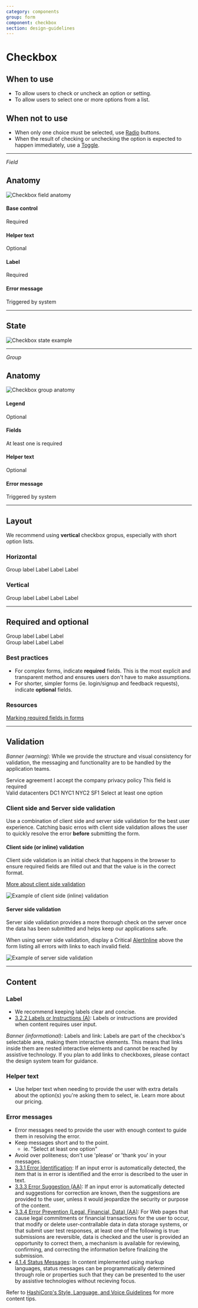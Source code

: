 ```yaml
---
category: components
group: form
component: checkbox
section: design-guidelines
---
```


# Checkbox

## When to use

- To allow users to check or uncheck an option or setting.
- To allow users to select one or more options from a list.

## When not to use

- When only one choice must be selected, use [Radio](/components/form/radio/overview) buttons.
- When the result of checking or unchecking the option is expected to happen immediately, use a [Toggle](/components/form/toggle/overview).

---

_Field_

## Anatomy

![Checkbox field anatomy](/assets/components/form/checkbox/checkbox-field-anatomy.png)

#### Base control

Required

#### Helper text

Optional

#### Label

Required

#### Error message

Triggered by system

---

## State

![Checkbox state example](/assets/components/form/checkbox/checkbox-state.png)

---

_Group_

## Anatomy

![Checkbox group anatomy](/assets/components/form/checkbox/checkbox-group-anatomy.png)

#### Legend

Optional

#### Fields

At least one is required

#### Helper text

Optional

#### Error message

Triggered by system

---

## Layout

We recommend using **vertical** checkbox gropus, especially with short option lists.

### Horizontal

<section>
  <Hds::Form::Checkbox::Group @layout="horizontal" as |G|>
    <G.Legend>Group label</G.Legend>
    <G.Checkbox::Field as |F|>
      <F.Label>Label</F.Label>
    </G.Checkbox::Field>
    <G.Checkbox::Field as |F|>
      <F.Label>Label</F.Label>
    </G.Checkbox::Field>
    <G.Checkbox::Field as |F|>
      <F.Label>Label</F.Label>
    </G.Checkbox::Field>
  </Hds::Form::Checkbox::Group>
</section>

### Vertical

<section>
  <Hds::Form::Checkbox::Group @layout="vertical" as |G|>
    <G.Legend>Group label</G.Legend>
    <G.Checkbox::Field as |F|>
      <F.Label>Label</F.Label>
    </G.Checkbox::Field>
    <G.Checkbox::Field as |F|>
      <F.Label>Label</F.Label>
    </G.Checkbox::Field>
    <G.Checkbox::Field as |F|>
      <F.Label>Label</F.Label>
    </G.Checkbox::Field>
  </Hds::Form::Checkbox::Group>
</section>

---

## Required and optional

<section>
  <Hds::Form::Checkbox::Group @layout="vertical" @isRequired={{true}} as |G|>
    <G.Legend>Group label</G.Legend>
    <G.Checkbox::Field as |F|>
      <F.Label>Label</F.Label>
    </G.Checkbox::Field>
    <G.Checkbox::Field as |F|>
      <F.Label>Label</F.Label>
    </G.Checkbox::Field>
  </Hds::Form::Checkbox::Group>
</section>

<section>
  <Hds::Form::Checkbox::Group @layout="vertical" @isOptional={{true}} as |G|>
    <G.Legend>Group label</G.Legend>
    <G.Checkbox::Field as |F|>
      <F.Label>Label</F.Label>
    </G.Checkbox::Field>
    <G.Checkbox::Field as |F|>
      <F.Label>Label</F.Label>
    </G.Checkbox::Field>
  </Hds::Form::Checkbox::Group>
</section>

### Best practices

- For complex forms, indicate **required** fields. This is the most explicit and transparent method and ensures users don't have to make assumptions.
- For shorter, simpler forms (ie. login/signup and feedback requests), indicate **optional** fields.

### Resources

[Marking required fields in forms](https://www.nngroup.com/articles/required-fields/)

---

## Validation

_Banner (warning):_ While we provide the structure and visual consistency for validation, the messaging and functionality are to be handled by the application teams.

<section>
  <Hds::Form::Checkbox::Group @layout="vertical" @isRequired={{true}} as |G|>
    <G.Legend>Service agreement</G.Legend>
    <G.Checkbox::Field as |F|>
      <F.Label>I accept the company privacy policy</F.Label>
    </G.Checkbox::Field>
    <G.Error>This field is required</G.Error>
  </Hds::Form::Checkbox::Group>
</section>

<section>
  <Hds::Form::Checkbox::Group @layout="vertical" as |G|>
    <G.Legend>Valid datacenters</G.Legend>
    <G.Checkbox::Field as |F|>
      <F.Label>DC1</F.Label>
    </G.Checkbox::Field>
    <G.Checkbox::Field as |F|>
      <F.Label>NYC1</F.Label>
    </G.Checkbox::Field>
    <G.Checkbox::Field as |F|>
      <F.Label>NYC2</F.Label>
    </G.Checkbox::Field>
    <G.Checkbox::Field as |F|>
      <F.Label>SF1</F.Label>
    </G.Checkbox::Field>
    <G.Error>Select at least one option</G.Error>
  </Hds::Form::Checkbox::Group>
</section>

### Client side and Server side validation

Use a combination of client side and server side validation for the best user experience. Catching basic erros with client side validation allows the user to quickly resolve the error **before** submitting the form.

#### Client side (or inline) validation

Client side validation is an initial check that happens in the browser to ensure required fields are filled out and that the value is in the correct format.

[More about client side validation](https://developer.mozilla.org/en-US/docs/Learn/Forms/Form_validation)

![Example of client side (inline) validation](/assets/components/general/validation-client_side.png)

#### Server side validation

Server side validation provides a more thorough check on the server once the data has been submitted and helps keep our applications safe.

When using server side validation, display a Critical [AlertInline](/components/alerts/overview) above the form listing all errors with links to each invalid field.

![Example of server side validation](/assets/components/general/validation-server_side.png)

---

## Content

### Label

- We recommend keeping labels clear and concise.
- [3.2.2 Labels or Instructions (A)](https://www.w3.org/WAI/WCAG21/Understanding/labels-or-instructions.html): Labels or instructions are provided when content requires user input.

_Banner (informational):_ Labels and link: Labels are part of the checkbox's selectable area, making them interactive elements. This means that links inside them are nested interactive elements and cannot be reached by assistive technology. If you plan to add links to checkboxes, please contact the design system team for guidance.

### Helper text

- Use helper text when needing to provide the user with extra details about the option(s) you're asking them to select, ie. Learn more about our pricing.

### Error messages

- Error messages need to provide the user with enough context to guide them in resolving the error.
- Keep messages short and to the point.
  - ie. "Select at least one option"
- Avoid over politeness; don't use 'please' or 'thank you' in your messages.
- [3.3.1 Error Identification](https://www.w3.org/WAI/WCAG21/Understanding/error-identification.html): If an input error is automatically detected, the item that is in error is identified and the error is described to the user in text.
- [3.3.3 Error Suggestion (AA)](https://www.w3.org/WAI/WCAG21/Understanding/error-suggestion.html): If an input error is automatically detected and suggestions for correction are known, then the suggestions are provided to the user, unless it would jeopardize the security or purpose of the content.
- [3.3.4 Error Prevention (Legal, Financial, Data) (AA)](https://www.w3.org/WAI/WCAG21/Understanding/error-prevention-legal-financial-data.html): For Web pages that cause legal commitments or financial transactions for the user to occur, that modify or delete user-contrallable data in data storage systems, or that submit user test responses, at least one of the following is true: submissions are reversible, data is checked and the user is provided an opportunity to correct them, a mechanism is available for reviewing, confirming, and correcting the information before finalizing the submission.
- [4.1.4 Status Messages](https://www.w3.org/WAI/WCAG21/Understanding/status-messages.html): In content implemented using markup languages, status messages can be programmatically determined through role or properties such that they can be presented to the user by assistive technologies without recieving focus.

Refer to [HashiCorp's Style, Language, and Voice Guidelines](https://docs.google.com/document/d/1MRvGd6tS5JkIwl_GssbyExkMJqOXKeUE00kSEtFi8m8/edit?usp=sharing) for more content tips.
